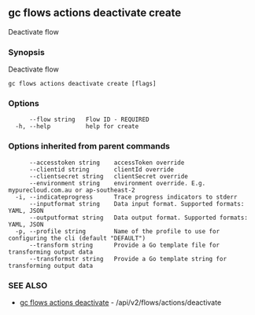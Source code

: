 ## gc flows actions deactivate create

Deactivate flow

### Synopsis

Deactivate flow

```
gc flows actions deactivate create [flags]
```

### Options

```
      --flow string   Flow ID - REQUIRED
  -h, --help          help for create
```

### Options inherited from parent commands

```
      --accesstoken string    accessToken override
      --clientid string       clientId override
      --clientsecret string   clientSecret override
      --environment string    environment override. E.g. mypurecloud.com.au or ap-southeast-2
  -i, --indicateprogress      Trace progress indicators to stderr
      --inputformat string    Data input format. Supported formats: YAML, JSON
      --outputformat string   Data output format. Supported formats: YAML, JSON
  -p, --profile string        Name of the profile to use for configuring the cli (default "DEFAULT")
      --transform string      Provide a Go template file for transforming output data
      --transformstr string   Provide a Go template string for transforming output data
```

### SEE ALSO

* [gc flows actions deactivate](gc_flows_actions_deactivate.html)	 - /api/v2/flows/actions/deactivate



